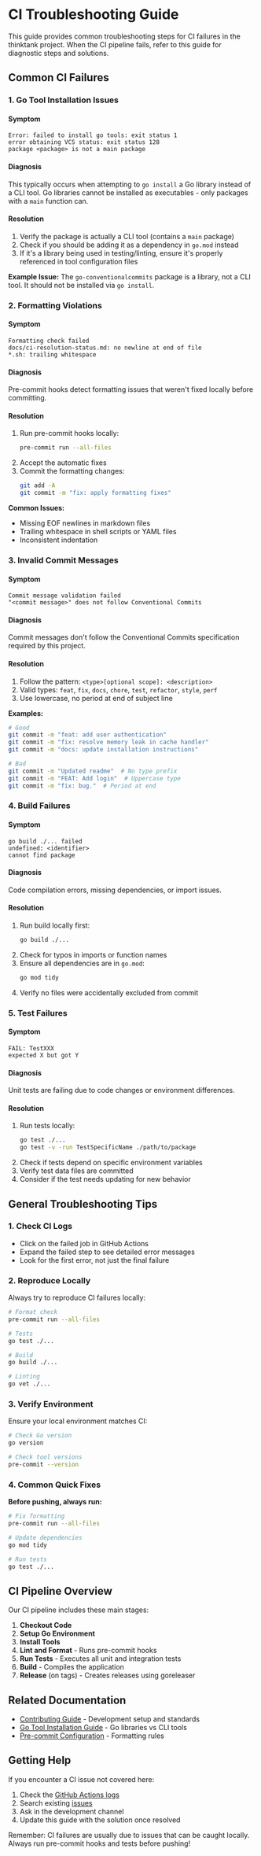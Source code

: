 # CI Troubleshooting Guide

This guide provides common troubleshooting steps for CI failures in the thinktank project. When the CI pipeline fails, refer to this guide for diagnostic steps and solutions.

## Common CI Failures

### 1. Go Tool Installation Issues

#### Symptom
```
Error: failed to install go tools: exit status 1
error obtaining VCS status: exit status 128
package <package> is not a main package
```

#### Diagnosis
This typically occurs when attempting to `go install` a Go library instead of a CLI tool. Go libraries cannot be installed as executables - only packages with a `main` function can.

#### Resolution
1. Verify the package is actually a CLI tool (contains a `main` package)
2. Check if you should be adding it as a dependency in `go.mod` instead
3. If it's a library being used in testing/linting, ensure it's properly referenced in tool configuration files

**Example Issue:** The `go-conventionalcommits` package is a library, not a CLI tool. It should not be installed via `go install`.

### 2. Formatting Violations

#### Symptom
```
Formatting check failed
docs/ci-resolution-status.md: no newline at end of file
*.sh: trailing whitespace
```

#### Diagnosis
Pre-commit hooks detect formatting issues that weren't fixed locally before committing.

#### Resolution
1. Run pre-commit hooks locally:
   ```bash
   pre-commit run --all-files
   ```
2. Accept the automatic fixes
3. Commit the formatting changes:
   ```bash
   git add -A
   git commit -m "fix: apply formatting fixes"
   ```

**Common Issues:**
- Missing EOF newlines in markdown files
- Trailing whitespace in shell scripts or YAML files
- Inconsistent indentation

### 3. Invalid Commit Messages

#### Symptom
```
Commit message validation failed
"<commit message>" does not follow Conventional Commits
```

#### Diagnosis
Commit messages don't follow the Conventional Commits specification required by this project.

#### Resolution
1. Follow the pattern: `<type>[optional scope]: <description>`
2. Valid types: `feat`, `fix`, `docs`, `chore`, `test`, `refactor`, `style`, `perf`
3. Use lowercase, no period at end of subject line

**Examples:**
```bash
# Good
git commit -m "feat: add user authentication"
git commit -m "fix: resolve memory leak in cache handler"
git commit -m "docs: update installation instructions"

# Bad
git commit -m "Updated readme"  # No type prefix
git commit -m "FEAT: Add login"  # Uppercase type
git commit -m "fix: bug."  # Period at end
```

### 4. Build Failures

#### Symptom
```
go build ./... failed
undefined: <identifier>
cannot find package
```

#### Diagnosis
Code compilation errors, missing dependencies, or import issues.

#### Resolution
1. Run build locally first:
   ```bash
   go build ./...
   ```
2. Check for typos in imports or function names
3. Ensure all dependencies are in `go.mod`:
   ```bash
   go mod tidy
   ```
4. Verify no files were accidentally excluded from commit

### 5. Test Failures

#### Symptom
```
FAIL: TestXXX
expected X but got Y
```

#### Diagnosis
Unit tests are failing due to code changes or environment differences.

#### Resolution
1. Run tests locally:
   ```bash
   go test ./...
   go test -v -run TestSpecificName ./path/to/package
   ```
2. Check if tests depend on specific environment variables
3. Verify test data files are committed
4. Consider if the test needs updating for new behavior

## General Troubleshooting Tips

### 1. Check CI Logs
- Click on the failed job in GitHub Actions
- Expand the failed step to see detailed error messages
- Look for the first error, not just the final failure

### 2. Reproduce Locally
Always try to reproduce CI failures locally:
```bash
# Format check
pre-commit run --all-files

# Tests
go test ./...

# Build
go build ./...

# Linting
go vet ./...
```

### 3. Verify Environment
Ensure your local environment matches CI:
```bash
# Check Go version
go version

# Check tool versions
pre-commit --version
```

### 4. Common Quick Fixes

**Before pushing, always run:**
```bash
# Fix formatting
pre-commit run --all-files

# Update dependencies
go mod tidy

# Run tests
go test ./...
```

## CI Pipeline Overview

Our CI pipeline includes these main stages:

1. **Checkout Code**
2. **Setup Go Environment**
3. **Install Tools**
4. **Lint and Format** - Runs pre-commit hooks
5. **Run Tests** - Executes all unit and integration tests
6. **Build** - Compiles the application
7. **Release** (on tags) - Creates releases using goreleaser

## Related Documentation

- [Contributing Guide](../CONTRIBUTING.md) - Development setup and standards
- [Go Tool Installation Guide](development/tooling.md) - Go libraries vs CLI tools
- [Pre-commit Configuration](../.pre-commit-config.yaml) - Formatting rules

## Getting Help

If you encounter a CI issue not covered here:

1. Check the [GitHub Actions logs](https://github.com/your-org/thinktank/actions)
2. Search existing [issues](https://github.com/your-org/thinktank/issues)
3. Ask in the development channel
4. Update this guide with the solution once resolved

Remember: CI failures are usually due to issues that can be caught locally. Always run pre-commit hooks and tests before pushing!